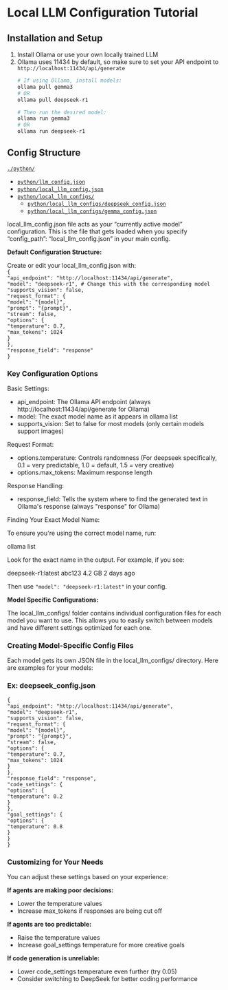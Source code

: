 # Local LLM Configuration Tutorial
## Installation and Setup

1. Install Ollama or use your own locally trained LLM  
2. Ollama uses 11434 by default, so make sure to set your API endpoint to `http://localhost:11434/api/generate`
    ```bash
    # If using Ollama, install models:
    ollama pull gemma3
    # OR
    ollama pull deepseek-r1

    # Then run the desired model:
    ollama run gemma3
    # OR
    ollama run deepseek-r1
    ```

## Config Structure
[``./python/``](.\python)
- [``python/llm_config.json``](.\python\llm_config.json)
- [``python/local_llm_config.json``](.\python\local_llm_config.json)
- [``python/local_llm_configs/``](.\python\local_llm_configs)
  - [``python/local_llm_configs/deepseek_config.json``](.\python\local_llm_configs\deepseek_config.json)
  - [``python/local_llm_configs/gemma_config.json``](.\python\local_llm_configs\gemma_config.json)



<!-- `python/`  
`-llm_config.json` 				\# Main config  
`-local_llm_config.json` 			\# Currently active model config  
`-local_llm_configs/` 				\# Model specific configs  
	`-gemma_config.json`  
	`-deepseek_config.json`

**Specify in llm\_config:**  
`“service”: “local_llm”,`  
`“settings”: {`  
	`“config_path”: “local_llm_config.json”`  
`}` -->

local\_llm\_config.json file acts as your “currently active model” configuration. This is the file that gets loaded when you specify “config\_path”: “local\_llm\_config.json” in your main config. 

**Default Configuration Structure:**

Create or edit your local\_llm\_config.json with:  
`{`  
   `"api_endpoint": "http://localhost:11434/api/generate",`  
   `"model": "deepseek-r1", # Change this with the corresponding model`  
   `"supports_vision": false,`  
   `"request_format": {`  
     `"model": "{model}",`  
     `"prompt": "{prompt}",`  
     `"stream": false,`  
     `"options": {`  
       `"temperature": 0.7,`  
       `"max_tokens": 1024`  
     `}`  
   `},`  
   `"response_field": "response"`  
 `}`

### **Key Configuration Options**

Basic Settings:

* api\_endpoint: The Ollama API endpoint (always http://localhost:11434/api/generate for Ollama)  
* model: The exact model name as it appears in ollama list  
* supports\_vision: Set to false for most models (only certain models support images)

Request Format:

* options.temperature: Controls randomness (For deepseek specifically, 0.1 \= very predictable, 1.0 \= default, 1.5 \= very creative)  
* options.max\_tokens: Maximum response length

Response Handling:

* response\_field: Tells the system where to find the generated text in Ollama's response (always "response" for Ollama)

Finding Your Exact Model Name:

To ensure you're using the correct model name, run:

ollama list

Look for the exact name in the output. For example, if you see:

deepseek-r1:latest    abc123    4.2 GB    2 days ago

Then use `"model": "deepseek-r1:latest"` in your config.

**Model Specific Configurations:**

The local\_llm\_configs/ folder contains individual configuration files for each model you want to use. This allows you to easily switch between models and have different settings optimized for each one.

### **Creating Model-Specific Config Files**

Each model gets its own JSON file in the local\_llm\_configs/ directory. Here are examples for your models:

### **Ex: deepseek\_config.json**

`{`  
   `"api_endpoint": "http://localhost:11434/api/generate",`  
   `"model": "deepseek-r1",`  
   `"supports_vision": false,`  
   `"request_format": {`  
     `"model": "{model}",`  
     `"prompt": "{prompt}",`  
     `"stream": false,`  
     `"options": {`  
       `"temperature": 0.7,`  
       `"max_tokens": 1024`  
     `}`  
   `},`  
   `"response_field": "response",`  
   `"code_settings": {`  
     `"options": {`  
       `"temperature": 0.2`  
     `}`  
   `},`  
   `"goal_settings": {`  
     `"options": {`  
       `"temperature": 0.8`  
     `}`  
   `}`  
 `}`

### **Customizing for Your Needs**

You can adjust these settings based on your experience:

**If agents are making poor decisions:**

* Lower the temperature values  
* Increase max\_tokens if responses are being cut off

**If agents are too predictable:**

* Raise the temperature values  
* Increase goal\_settings temperature for more creative goals

**If code generation is unreliable:**

* Lower code\_settings temperature even further (try 0.05)  
* Consider switching to DeepSeek for better coding performance

